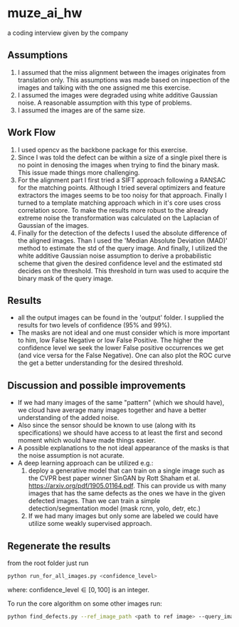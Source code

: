 # muze_ai_hw
a coding interview given by the company

## Assumptions
1. I assumed that the miss alignment between the images originates from translation only. This assumptions was made based on inspection of the images and talking with the one assigned me this exercise.
2. I assumed the images were degraded using white additive Gaussian noise. A reasonable assumption with this type of problems.
3. I assumed the images are of the same size.

## Work Flow
1. I used opencv as the backbone package for this exercise.
2. Since I was told the defect can be within a size of a single pixel there is no point in denosing the images when trying to find the binary mask. This issue made things more challenging.
3. For the alignment part I first tried a SIFT approach following a RANSAC for the matching points. Although I tried several optimizers and feature extractors the images seems to be too noisy for that approach. Finally I turned to a template matching approach which in it's core uses cross correlation score. To make the results more robust to the already extreme noise the transformation was calculated on the Laplacian of Gaussian of the images.
4. Finally for the detection of the defects I used the absolute difference of the aligned images. Than I used the 'Median Absolute Deviation (MAD)' method to estimate the std of the query image. And finally, I utilized the white additive Gaussian noise assumption to derive a probabilistic scheme that given the desired confidence level and the estimated std decides on the threshold. This threshold in turn was used to acquire the binary mask of the query image.

## Results
* all the output images can be found in the 'output' folder. I supplied the results for two levels of confidence (95% and 99%).
* The masks are not ideal and one must consider which is more important to him, low False Negative or low False Positive. The higher the confidence level we seek the lower False positive occurrences we get (and vice versa for the False Negative). One can also plot the ROC curve the get a better understanding for the desired threshold.

## Discussion and possible improvements
* If we had many images of the same "pattern" (which we should have), we cloud have average many images together and have a better understanding of the added noise.
* Also since the sensor should be known to use (along with its specifications) we should have access to at least the first and second moment which would have made things easier.
* A possible explanations to the not ideal appearance of the masks is that the noise assumption is not acurate.
* A deep learning approach can be utilized e.g.:
    1. deploy a generative model that can train on a single image such as the CVPR best paper winner SinGAN by Rott Shaham et al. https://arxiv.org/pdf/1905.01164.pdf. This can provide us with many images that has the same defects as the ones we have in the given defected images. Than we can train a simple detection/segmentation model (mask rcnn, yolo, detr, etc.)
    2. If we had many images but only some are labeled we could have utilize some weakly supervised approach.

## Regenerate the results
from the root folder just run
```bash
python run_for_all_images.py <confidence_level>
```
where: confidence_level$\in[0,100]$ is an integer.

To run the core algorithm on some other images run:
```bash
python find_defects.py --ref_image_path <path to ref image> --query_image_path <path to query image> --confidence_level <desired confidence level> --dst_path <location (folder) to save the binary mask to>
```





